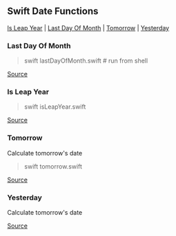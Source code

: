 
## Swift Date Functions

[Is Leap Year](#is-Leap-Year) | [Last Day Of Month](#last-Day-Of-Month) | [Tomorrow](#tomorrow) | [Yesterday](#yesterday)

### Last Day Of Month

> swift lastDayOfMonth.swift # run from shell

[Source](lastDayOfMonth.swift)

### Is Leap Year

> swift isLeapYear.swift

[Source](isLeapYear.swift)

### Tomorrow
Calculate tomorrow's date

> swift tomorrow.swift

[Source](tomorrow.swift)

### Yesterday
Calculate tomorrow's date

[Source](yesterday.swift)


